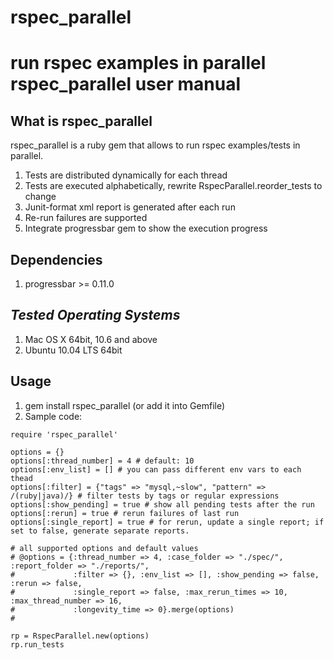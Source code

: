 rspec_parallel
==============

run rspec examples in parallel
rspec_parallel user manual
================

What is rspec_parallel
------------

rspec_parallel is a ruby gem that allows to run rspec examples/tests in parallel.
1. Tests are distributed dynamically for each thread
2. Tests are executed alphabetically, rewrite RspecParallel.reorder_tests to change
3. Junit-format xml report is generated after each run
4. Re-run failures are supported
5. Integrate progressbar gem to show the execution progress

## Dependencies
1. progressbar >= 0.11.0

## _Tested Operating Systems_
1. Mac OS X 64bit, 10.6 and above
2. Ubuntu 10.04 LTS 64bit

Usage
-------------
1. gem install rspec_parallel (or add it into Gemfile)
2. Sample code:

```
require 'rspec_parallel'

options = {}
options[:thread_number] = 4 # default: 10
options[:env_list] = [] # you can pass different env vars to each thead
options[:filter] = {"tags" => "mysql,~slow", "pattern" => /(ruby|java)/} # filter tests by tags or regular expressions
options[:show_pending] = true # show all pending tests after the run
options[:rerun] = true # rerun failures of last run
options[:single_report] = true # for rerun, update a single report; if set to false, generate separate reports.

# all supported options and default values
# @options = {:thread_number => 4, :case_folder => "./spec/", :report_folder => "./reports/",
#             :filter => {}, :env_list => [], :show_pending => false, :rerun => false,
#             :single_report => false, :max_rerun_times => 10, :max_thread_number => 16,
#             :longevity_time => 0}.merge(options)
#

rp = RspecParallel.new(options)
rp.run_tests
```

